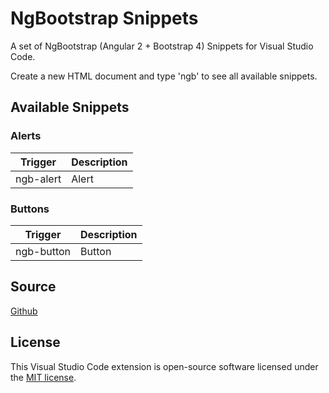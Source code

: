 # NgBootstrap Snippets

A set of NgBootstrap (Angular 2 + Bootstrap 4) Snippets for Visual Studio Code.

Create a new HTML document and type 'ngb' to see all available snippets.

## Available Snippets

### Alerts

Trigger | Description
--- | ---
ngb-alert | Alert

### Buttons
Trigger | Description
--- | ---
ngb-button | Button
## Source

[Github](https://github.com/ktriek/ng-bootstrap-snippets/)

## License

This Visual Studio Code extension is open-source software licensed under the [MIT license](http://opensource.org/licenses/MIT).